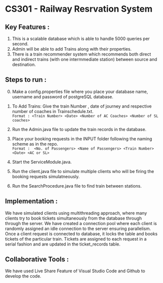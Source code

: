 # CS301 - Railway Resrvation System

## Key Features :

1. This is a scalable database which is able to handle 5000 queries per second.
2. Admin will be able to add Trains along with their properties.
3. There is a train recommender system which recommends both direct and indirect trains (with one intermmediate station) between source and destination.


## Steps to run :

0. Make a config.properties file where you place your database name, username and password of postgreSQL database.

1. To Add Trains: Give the train Number , date of journey and respective number of coaches in Trainschedule.txt. <br/>
   ``Format : <Train Number> <Date> <Number of AC Coaches> <Number of SL coaches> ``

2. Run the Admin.java file to update the train records in the database.

3. Place your booking requests in the INPUT folder following the naming scheme as in the repo. <br/> 
   ``Format :  <No. of Passengers> <Name of Passengers> <Train Number> <Date> <AC or SL>``

4. Start the ServiceModule.java. 

5. Run the client.java file to simulate multiple clients who will be firing the booking requests simulatneously.

6. Run the SearchProcedure.java file to find train between stations.

## Implementation :

We have simulated clients using multithreading approach, where many clients try to book tickets simultaneously from the database through through the server.
We have created a connection pool where each client is randomly assigned an idle connection to the server ensuring parallelism. Once a client request is connected to database, it locks the table and books tickets of the particular train. Tickets are assigned to each request in a serial fashion and are updated in the ticket_records table.

## Collaborative Tools :

We have used Live Share Feature of Visual Studio Code and Github to develop the code.




